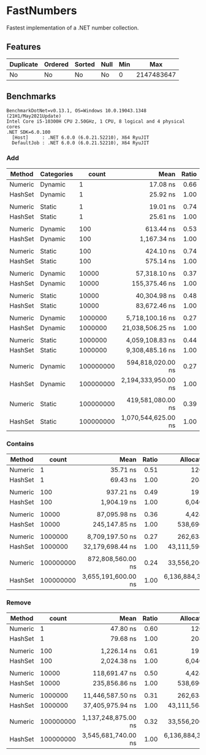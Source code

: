# FastNumbers

Fastest implementation of a .NET number collection.

## Features

| Duplicate | Ordered | Sorted | Null | Min |        Max |
|---------- |-------- |------- |----- |---- |----------- |
|        No |      No |     No |   No |   0 | 2147483647 |

## Benchmarks

```
BenchmarkDotNet=v0.13.1, OS=Windows 10.0.19043.1348 (21H1/May2021Update)
Intel Core i5-10300H CPU 2.50GHz, 1 CPU, 8 logical and 4 physical cores
.NET SDK=6.0.100
  [Host]     : .NET 6.0.0 (6.0.21.52210), X64 RyuJIT
  DefaultJob : .NET 6.0.0 (6.0.21.52210), X64 RyuJIT
```

### Add

|  Method | Categories |     count |                Mean | Ratio |       Allocated |
|-------- |----------- |---------- |--------------------:|------:|----------------:|
| Numeric |    Dynamic |         1 |            17.08 ns |  0.66 |            80 B |
| HashSet |    Dynamic |         1 |            25.92 ns |  1.00 |           168 B |
|         |            |           |                     |       |                 |
| Numeric |     Static |         1 |            19.01 ns |  0.74 |            80 B |
| HashSet |     Static |         1 |            25.61 ns |  1.00 |           168 B |
|         |            |           |                     |       |                 |
| Numeric |    Dynamic |       100 |           613.44 ns |  0.53 |           152 B |
| HashSet |    Dynamic |       100 |         1,167.34 ns |  1.00 |         6,000 B |
|         |            |           |                     |       |                 |
| Numeric |     Static |       100 |           424.10 ns |  0.74 |            88 B |
| HashSet |     Static |       100 |           575.14 ns |  1.00 |         1,832 B |
|         |            |           |                     |       |                 |
| Numeric |    Dynamic |     10000 |        57,318.10 ns |  0.37 |         4,384 B |
| HashSet |    Dynamic |     10000 |       155,375.46 ns |  1.00 |       538,656 B |
|         |            |           |                     |       |                 |
| Numeric |     Static |     10000 |        40,304.98 ns |  0.48 |         1,328 B |
| HashSet |     Static |     10000 |        83,672.46 ns |  1.00 |       161,781 B |
|         |            |           |                     |       |                 |
| Numeric |    Dynamic |   1000000 |     5,718,100.16 ns |  0.27 |       262,593 B |
| HashSet |    Dynamic |   1000000 |    21,038,506.25 ns |  1.00 |    43,111,485 B |
|         |            |           |                     |       |                 |
| Numeric |     Static |   1000000 |     4,059,108.83 ns |  0.44 |       125,086 B |
| HashSet |     Static |   1000000 |     9,308,485.16 ns |  1.00 |    18,603,226 B |
|         |            |           |                     |       |                 |
| Numeric |    Dynamic | 100000000 |   594,818,020.00 ns |  0.27 |    33,555,872 B |
| HashSet |    Dynamic | 100000000 | 2,194,333,950.00 ns |  1.00 | 6,136,884,624 B |
|         |            |           |                     |       |                 |
| Numeric |     Static | 100000000 |   419,581,080.00 ns |  0.39 |    12,500,864 B |
| HashSet |     Static | 100000000 | 1,070,544,625.00 ns |  1.00 | 1,600,001,048 B |

### Contains

|  Method |     count |                Mean | Ratio |       Allocated |
|-------- |---------- |--------------------:|------:|----------------:|
| Numeric |         1 |            35.71 ns |  0.51 |           120 B |
| HashSet |         1 |            69.43 ns |  1.00 |           208 B |
|         |           |                     |       |                 |
| Numeric |       100 |           937.21 ns |  0.49 |           192 B |
| HashSet |       100 |         1,904.19 ns |  1.00 |         6,040 B |
|         |           |                     |       |                 |
| Numeric |     10000 |        87,095.98 ns |  0.36 |         4,424 B |
| HashSet |     10000 |       245,147.85 ns |  1.00 |       538,696 B |
|         |           |                     |       |                 |
| Numeric |   1000000 |     8,709,197.50 ns |  0.27 |       262,634 B |
| HashSet |   1000000 |    32,179,698.44 ns |  1.00 |    43,111,596 B |
|         |           |                     |       |                 |
| Numeric | 100000000 |   872,808,560.00 ns |  0.24 |    33,556,200 B |
| HashSet | 100000000 | 3,655,191,600.00 ns |  1.00 | 6,136,884,376 B |

### Remove

|  Method |     count |                Mean | Ratio |       Allocated |
|-------- |---------- |--------------------:|------:|----------------:|
| Numeric |         1 |            47.80 ns |  0.60 |           120 B |
| HashSet |         1 |            79.68 ns |  1.00 |           208 B |
|         |           |                     |       |                 |
| Numeric |       100 |         1,226.14 ns |  0.61 |           192 B |
| HashSet |       100 |         2,024.38 ns |  1.00 |         6,040 B |
|         |           |                     |       |                 |
| Numeric |     10000 |       118,691.47 ns |  0.50 |         4,424 B |
| HashSet |     10000 |       235,856.86 ns |  1.00 |       538,696 B |
|         |           |                     |       |                 |
| Numeric |   1000000 |    11,446,587.50 ns |  0.31 |       262,634 B |
| HashSet |   1000000 |    37,405,975.94 ns |  1.00 |    43,111,564 B |
|         |           |                     |       |                 |
| Numeric | 100000000 | 1,137,248,875.00 ns |  0.32 |    33,556,200 B |
| HashSet | 100000000 | 3,545,681,740.00 ns |  1.00 | 6,136,884,376 B |
